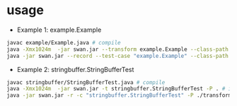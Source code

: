usage
=====

* Example 1: example.Example

```bash
javac example/Example.java # compile
java -Xmx1024m  -jar swan.jar --transform example.Example --class-path . # instrumentation
java -jar swan.jar --record --test-case "example.Example" --class-path ./transformed_version_example_Example # record an buggy execution
```

* Example 2: stringbuffer.StringBufferTest

```bash
javac stringbuffer/StringBufferTest.java # compile
java -Xmx1024m  -jar swan.jar -t stringbuffer.StringBufferTest -P . # instrumentation
java -jar swan.jar -r -c "stringbuffer.StringBufferTest" -P ./transformed_version_stringbuffer_StringBufferTest # record an buggy execution
```
